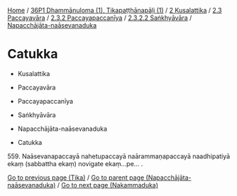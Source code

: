 
[Home](/) / [36P1 Dhammānuloma (1), Tikapaṭṭhānapāḷi (1)](../../../../../../36P1.md) / [2 Kusalattika](../../../../../2.md) / [2.3 Paccayavāra](../../../../2.3.md) / [2.3.2 Paccayapaccanīya](../../../2.3.2.md) / [2.3.2.2 Saṅkhyāvāra](../../2.3.2.2.md) / [Napacchājāta-naāsevanaduka](../Napacchajata-naasevanaduka.md)

# Catukka

* Kusalattika

* Paccayavāra

* Paccayapaccanīya

* Saṅkhyāvāra

* Napacchājāta-naāsevanaduka

* Catukka

559\. Naāsevanapaccayā nahetupaccayā naārammaṇapaccayā naadhipatiyā ekaṃ (sabbattha ekaṃ) novigate ekaṃ…pe… .

[Go to previous page (Tika)](Tika.md) / [Go to parent page (Napacchājāta-naāsevanaduka)](../Napacchajata-naasevanaduka.md) / [Go to next page (Nakammaduka)](../Nakammaduka.md)


